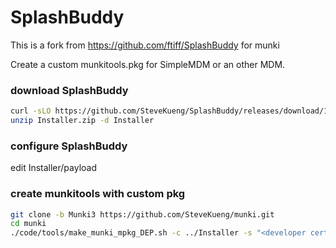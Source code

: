 # SplashBuddy
This is a fork from https://github.com/ftiff/SplashBuddy for munki


Create a custom munkitools.pkg for SimpleMDM or an other MDM.

### download SplashBuddy
```bash
curl -sLO https://github.com/SteveKueng/SplashBuddy/releases/download/1.0/Installer.zip
unzip Installer.zip -d Installer
```

### configure SplashBuddy 
edit Installer/payload

### create munkitools with custom pkg
```bash
git clone -b Munki3 https://github.com/SteveKueng/munki.git
cd munki
./code/tools/make_munki_mpkg_DEP.sh -c ../Installer -s "<developer certificat>"
```